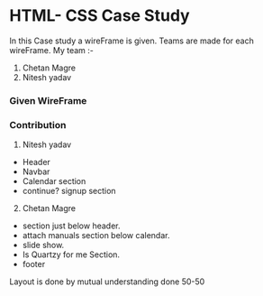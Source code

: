 # HTML- CSS Case Study

In this Case study a wireFrame is given. Teams are made for each wireFrame.
My team :-
1. Chetan Magre
2. Nitesh yadav

### Given WireFrame
### Contribution
1. Nitesh yadav
  * Header
  * Navbar
  * Calendar section
  * continue? signup section
  
2. Chetan Magre
  * section just below header.
  * attach manuals section below calendar.
  * slide show.
  * Is Quartzy for me Section.
  * footer
  
  Layout is done by mutual understanding done 50-50
